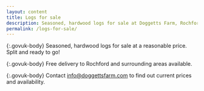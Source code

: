 ```yaml
---
layout: content
title: Logs for sale
description: Seasoned, hardwood logs for sale at Doggetts Farm, Rochford, Essex. Free delivery to Rochford, Ashingdon, Canewdon and local areas.
permalink: /logs-for-sale/
---
```


{:.govuk-body}
Seasoned, hardwood logs for sale at a reasonable price. Split and ready to go!

{:.govuk-body}
Free delivery to Rochford and surrounding areas available.

{:.govuk-body}
Contact [info@doggettsfarm.com](mailto:info@doggettsfarm.com) to find out current prices and availability.

